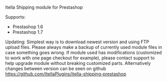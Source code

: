Itella Shipping module for Prestashop

Supports:
- Prestashop 1.6
- Prestashop 1.7

Updating:
Simplest way is to download newest version and using FTP upload files. Please always make a backup of currently used module files in case something goes wrong.
If module used has modifications (customized to work with one page checkout for example), please contact support to help upgrade module without breaking customized parts. Alternatively changes between version can be seen on github https://github.com/ItellaPlugins/itella-shipping-prestashop 